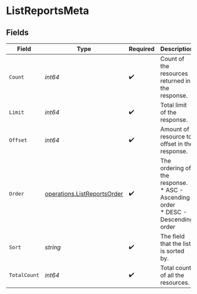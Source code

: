 # ListReportsMeta


## Fields

| Field                                                                             | Type                                                                              | Required                                                                          | Description                                                                       |
| --------------------------------------------------------------------------------- | --------------------------------------------------------------------------------- | --------------------------------------------------------------------------------- | --------------------------------------------------------------------------------- |
| `Count`                                                                           | *int64*                                                                           | :heavy_check_mark:                                                                | Count of the resources returned in the response.                                  |
| `Limit`                                                                           | *int64*                                                                           | :heavy_check_mark:                                                                | Total limit of the response.                                                      |
| `Offset`                                                                          | *int64*                                                                           | :heavy_check_mark:                                                                | Amount of resource to offset in the response.                                     |
| `Order`                                                                           | [operations.ListReportsOrder](../../../pkg/models/operations/listreportsorder.md) | :heavy_check_mark:                                                                | The ordering of the response.<br/>* ASC - Ascending order<br/>* DESC - Descending order |
| `Sort`                                                                            | *string*                                                                          | :heavy_check_mark:                                                                | The field that the list is sorted by.                                             |
| `TotalCount`                                                                      | *int64*                                                                           | :heavy_check_mark:                                                                | Total count of all the resources.                                                 |